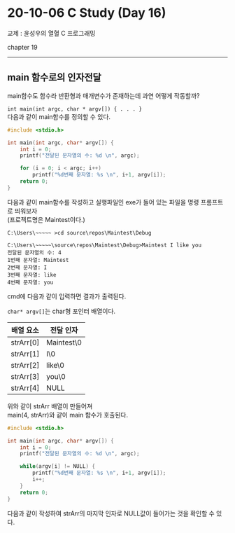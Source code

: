 20-10-06 C Study (Day 16)
=====
교제 : 윤성우의 열혈 C 프로그래밍

chapter 19

<hr>

## main 함수로의 인자전달

main함수도 함수라 반환형과 매개변수가 존재하는데 과연 어떻게 작동할까?  

`int main(int argc, char * argv[]) { . . . }`  
다음과 같이 main함수를 정의할 수 있다.  

```c
#include <stdio.h>

int main(int argc, char* argv[]) {
	int i = 0;
	printf("전달된 문자열의 수: %d \n", argc);

	for (i = 0; i < argc; i++)
		printf("%d번째 문자열: %s \n", i+1, argv[i]);
	return 0;
}
```
다음과 같이 main함수를 작성하고 실행파일인 exe가 들어 있는 파일을 명령 프롬프트로 띄워보자  
(프로젝트명은 Maintest이다.)  
```
C:\Users\~~~~~ >cd source\repos\Maintest\Debug

C:\Users\~~~~~\source\repos\Maintest\Debug>Maintest I like you
전달된 문자열의 수: 4
1번째 문자열: Maintest
2번째 문자열: I
3번째 문자열: like
4번째 문자열: you
```
cmd에 다음과 같이 입력하면 결과가 출력된다.  

`char* argv[]`는 char형 포인터 배열이다.

|배열 요소|  전달 인자   | 
|---------|--------------|
|strArr[0]|Maintest\0|
|strArr[1]|I\0|
|strArr[2]|like\0|
|strArr[3]|you\0|
|strArr[4]|NULL|

위와 같이 strArr 배열이 만들어져  
main(4, strArr)와 같이 main 함수가 호출된다. 

```c
#include <stdio.h>

int main(int argc, char* argv[]) {
	int i = 0;
	printf("전달된 문자열의 수: %d \n", argc);

	while(argv[i] != NULL) {
		printf("%d번째 문자열: %s \n", i+1, argv[i]);
		i++;
	}
	return 0;
}
```
다음과 같이 작성하여 strArr의 마지막 인자로 NULL값이 들어가는 것을 확인할 수 있다.  
